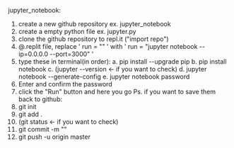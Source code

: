 jupyter_notebook:
1. create a new github repository ex. jupyter_notebook
2. create a empty python file ex. jupyter.py
3. clone the github repository to repl.it ("import repo")
4. @.replit file, replace ' run =  "" ' with ' run = "jupyter notebook --ip=0.0.0.0 --port=3000" '
5. type these in terminal(in order):
   a. pip install --upgrade pip
   b. pip install notebook
   c. (jupyter --version ← if you want to check)
   d. jupyter notebook --generate-config
   e. jupyter notebook password
6. Enter and confirm the password
7. click the "Run" button and here you go
Ps. if you want to save them back to github:
1. git init
2. git add .
3. (git status ← if you want to check)
4. git commit -m "<anything>"
5. git push -u origin master